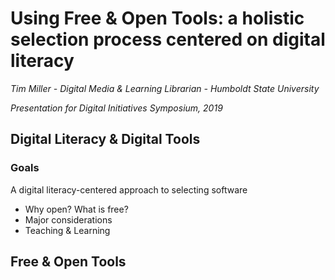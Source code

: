 # Using Free & Open Tools: a holistic selection process centered on digital literacy
_Tim Miller - Digital Media & Learning Librarian - Humboldt State University_

_Presentation for Digital Initiatives Symposium, 2019_

## Digital Literacy &amp; Digital Tools
### Goals
        
A digital literacy-centered approach to selecting software
* Why open? What is free?
* Major considerations
* Teaching &amp; Learning

## Free &amp; Open Tools

## 
